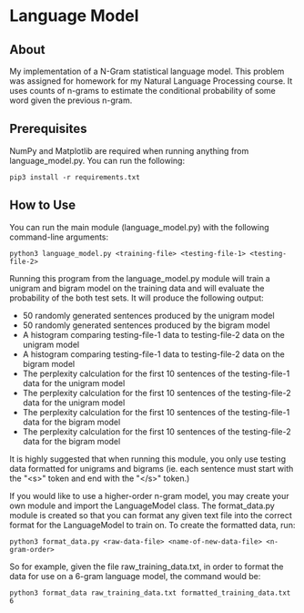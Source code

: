 # Language Model

## About
My implementation of a N-Gram statistical language model.
This problem was assigned for homework for my Natural Language Processing course.
It uses counts of n-grams to estimate the conditional probability of some word given the previous n-gram.


## Prerequisites
NumPy and Matplotlib are required when running anything from language_model.py. You can run the following:

    pip3 install -r requirements.txt
    
    
## How to Use
You can run the main module (language_model.py) with the following command-line arguments:

    python3 language_model.py <training-file> <testing-file-1> <testing-file-2>

Running this program from the language_model.py module will train a unigram and bigram model on the training data and will evaluate the probability of the both test sets. It will produce the following output:
- 50 randomly generated sentences produced by the unigram model
- 50 randomly generated sentences produced by the bigram model
- A histogram comparing testing-file-1 data to testing-file-2 data on the unigram model
- A histogram comparing testing-file-1 data to testing-file-2 data on the bigram model
- The perplexity calculation for the first 10 sentences of the testing-file-1 data for the unigram model
- The perplexity calculation for the first 10 sentences of the testing-file-2 data for the unigram model
- The perplexity calculation for the first 10 sentences of the testing-file-1 data for the bigram model
- The perplexity calculation for the first 10 sentences of the testing-file-2 data for the bigram model

It is highly suggested that when running this module, you only use testing data formatted for unigrams and bigrams (ie. each sentence must start with the "\<s>" token and end with the  "\</s>" token.)

If you would like to use a higher-order n-gram model, you may create your own module and import the LanguageModel class.
The format_data.py module is created so that you can format any given text file into the correct format for the LanguageModel to train on. To create the formatted data, run:

    python3 format_data.py <raw-data-file> <name-of-new-data-file> <n-gram-order>

So for example, given the file raw_training_data.txt, in order to format the data for use on a 6-gram language model, the command would be:

    python3 format_data raw_training_data.txt formatted_training_data.txt 6









